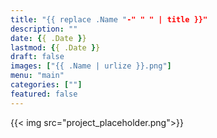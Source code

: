 ```yaml
---
title: "{{ replace .Name "-" " " | title }}"
description: ""
date: {{ .Date }}
lastmod: {{ .Date }}
draft: false
images: ["{{ .Name | urlize }}.png"]
menu: "main"
categories: [""]
featured: false
---
```


{{< img src="project_placeholder.png">}}
